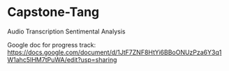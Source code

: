 # Capstone-Tang
Audio Transcription Sentimental Analysis

Google doc for progress track: https://docs.google.com/document/d/1JtF7ZNF8HtYi6BBoONUzPza6Y3q1W1ahc5IHM7tPuWA/edit?usp=sharing
